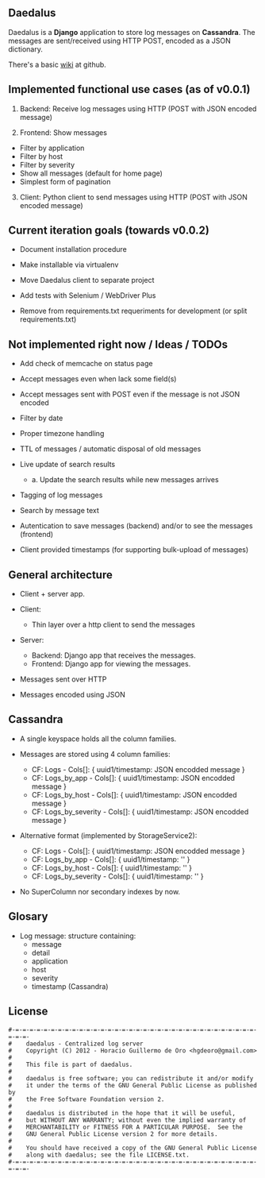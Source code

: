 Daedalus
----------------------------------------

Daedalus is a __Django__ application to store log messages on __Cassandra__.
The messages are sent/received using HTTP POST, encoded as a JSON dictionary.

There's a basic [wiki](https://github.com/hgdeoro/daedalus/wiki) at github.


Implemented functional use cases (as of v0.0.1)
----------------------------------------

1. Backend: Receive log messages using HTTP (POST with JSON encoded message)

2. Frontend: Show messages
  - Filter by application
  - Filter by host
  - Filter by severity
  - Show all messages (default for home page)
  - Simplest form of pagination

3. Client: Python client to send messages using HTTP (POST with JSON encoded message)


Current iteration goals (towards v0.0.2)
----------------------------------------

* Document installation procedure

* Make installable via virtualenv

* Move Daedalus client to separate project

* Add tests with Selenium / WebDriver Plus

* Remove from requirements.txt requeriments for development (or split requirements.txt)

Not implemented right now / Ideas / TODOs
----------------------------------------

* Add check of memcache on status page

* Accept messages even when lack some field(s)

* Accept messages sent with POST even if the message is not JSON encoded

* Filter by date

* Proper timezone handling

* TTL of messages / automatic disposal of old messages

* Live update of search results
  - a. Update the search results while new messages arrives

* Tagging of log messages

* Search by message text

* Autentication to save messages (backend) and/or to see the messages (frontend)

* Client provided timestamps (for supporting bulk-upload of messages)


General architecture
----------------------------------------

* Client + server app.

* Client:
  - Thin layer over a http client to send the messages

* Server:
  - Backend: Django app that receives the messages.
  - Frontend: Django app for viewing the messages.

* Messages sent over HTTP

* Messages encoded using JSON


Cassandra
----------------------------------------

* A single keyspace holds all the column families.

* Messages are stored using 4 column families:
  - CF: Logs - Cols[]: { uuid1/timestamp: JSON encodded message }
  - CF: Logs\_by\_app - Cols[]: { uuid1/timestamp: JSON encodded message }
  - CF: Logs\_by\_host - Cols[]: { uuid1/timestamp: JSON encodded message }
  - CF: Logs\_by\_severity - Cols[]: { uuid1/timestamp: JSON encodded message }

* Alternative format (implemented by StorageService2):
  - CF: Logs - Cols[]: { uuid1/timestamp: JSON encodded message }
  - CF: Logs\_by\_app - Cols[]: { uuid1/timestamp: '' }
  - CF: Logs\_by\_host - Cols[]: { uuid1/timestamp: '' }
  - CF: Logs\_by\_severity - Cols[]: { uuid1/timestamp: '' }

* No SuperColumn nor secondary indexes by now.


Glosary
----------------------------------------

* Log message: structure containing:
  - message
  - detail
  - application
  - host
  - severity
  - timestamp (Cassandra)


License
----------------------------------------

    #-=-=-=-=-=-=-=-=-=-=-=-=-=-=-=-=-=-=-=-=-=-=-=-=-=-=-=-=-=-=-=-=-=-=-=-=-=-
    #    daedalus - Centralized log server
    #    Copyright (C) 2012 - Horacio Guillermo de Oro <hgdeoro@gmail.com>
    #
    #    This file is part of daedalus.
    #
    #    daedalus is free software; you can redistribute it and/or modify
    #    it under the terms of the GNU General Public License as published by
    #    the Free Software Foundation version 2.
    #
    #    daedalus is distributed in the hope that it will be useful,
    #    but WITHOUT ANY WARRANTY; without even the implied warranty of
    #    MERCHANTABILITY or FITNESS FOR A PARTICULAR PURPOSE.  See the
    #    GNU General Public License version 2 for more details.
    #
    #    You should have received a copy of the GNU General Public License
    #    along with daedalus; see the file LICENSE.txt.
    #-=-=-=-=-=-=-=-=-=-=-=-=-=-=-=-=-=-=-=-=-=-=-=-=-=-=-=-=-=-=-=-=-=-=-=-=-=-
